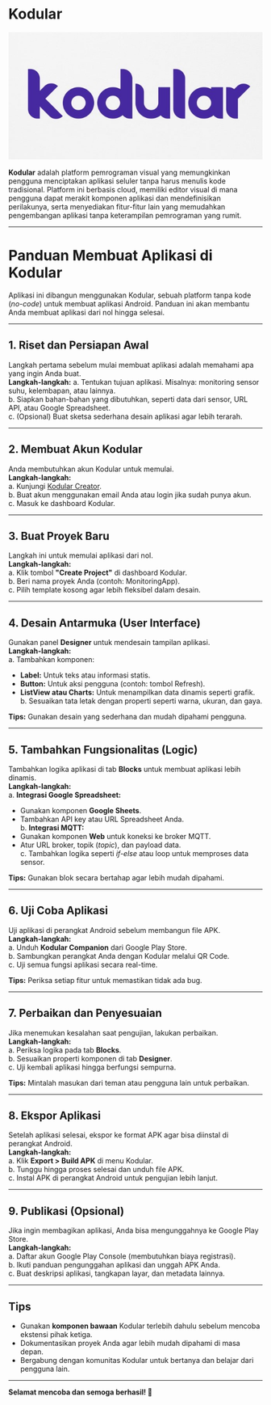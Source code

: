 # **Kodular**

<img src="Media/kodular2.jpg">


**Kodular** adalah platform pemrograman visual yang memungkinkan pengguna menciptakan aplikasi seluler tanpa harus menulis kode tradisional. Platform ini berbasis cloud, memiliki editor visual di mana pengguna dapat merakit komponen aplikasi dan mendefinisikan perilakunya, serta menyediakan fitur-fitur lain yang memudahkan pengembangan aplikasi tanpa keterampilan pemrograman yang rumit.

---

# Panduan Membuat Aplikasi di Kodular

Aplikasi ini dibangun menggunakan Kodular, sebuah platform tanpa kode (*no-code*) untuk membuat aplikasi Android. Panduan ini akan membantu Anda membuat aplikasi dari nol hingga selesai.

---

## 1. Riset dan Persiapan Awal
Langkah pertama sebelum mulai membuat aplikasi adalah memahami apa yang ingin Anda buat.  
**Langkah-langkah:**
a. Tentukan tujuan aplikasi. Misalnya: monitoring sensor suhu, kelembapan, atau lainnya. <br>
b. Siapkan bahan-bahan yang dibutuhkan, seperti data dari sensor, URL API, atau Google Spreadsheet. <br>
c. (Opsional) Buat sketsa sederhana desain aplikasi agar lebih terarah. <br>

---

## 2. Membuat Akun Kodular
Anda membutuhkan akun Kodular untuk memulai.  
**Langkah-langkah:** <br>
a. Kunjungi [Kodular Creator](https://creator.kodular.io). <br>
b. Buat akun menggunakan email Anda atau login jika sudah punya akun. <br>
c. Masuk ke dashboard Kodular. <br>

---

## 3. Buat Proyek Baru
Langkah ini untuk memulai aplikasi dari nol.  
**Langkah-langkah:** <br>
a. Klik tombol **"Create Project"** di dashboard Kodular. <br>
b. Beri nama proyek Anda (contoh: MonitoringApp). <br>
c. Pilih template kosong agar lebih fleksibel dalam desain. <br>

---

## 4. Desain Antarmuka (User Interface)
Gunakan panel **Designer** untuk mendesain tampilan aplikasi.  
**Langkah-langkah:** <br>
a. Tambahkan komponen:
   - **Label:** Untuk teks atau informasi statis. <br>
   - **Button:** Untuk aksi pengguna (contoh: tombol Refresh). <br>
   - **ListView atau Charts:** Untuk menampilkan data dinamis seperti grafik. <br>
b. Sesuaikan tata letak dengan properti seperti warna, ukuran, dan gaya. <br>

**Tips:** Gunakan desain yang sederhana dan mudah dipahami pengguna. <br>

---

## 5. Tambahkan Fungsionalitas (Logic)
Tambahkan logika aplikasi di tab **Blocks** untuk membuat aplikasi lebih dinamis.  
**Langkah-langkah:** <br>
a. **Integrasi Google Spreadsheet:**
   - Gunakan komponen **Google Sheets**. <br>
   - Tambahkan API key atau URL Spreadsheet Anda. <br>
b. **Integrasi MQTT:**
   - Gunakan komponen **Web** untuk koneksi ke broker MQTT. <br>
   - Atur URL broker, topik (*topic*), dan payload data. <br>
c. Tambahkan logika seperti *if-else* atau loop untuk memproses data sensor. <br>

**Tips:** Gunakan blok secara bertahap agar lebih mudah dipahami. <br>

---

## 6. Uji Coba Aplikasi
Uji aplikasi di perangkat Android sebelum membangun file APK.  
**Langkah-langkah:** <br>
a. Unduh **Kodular Companion** dari Google Play Store. <br>
b. Sambungkan perangkat Anda dengan Kodular melalui QR Code. <br>
c. Uji semua fungsi aplikasi secara real-time. <br>

**Tips:** Periksa setiap fitur untuk memastikan tidak ada bug. <br>

---

## 7. Perbaikan dan Penyesuaian
Jika menemukan kesalahan saat pengujian, lakukan perbaikan.  
**Langkah-langkah:** <br>
a. Periksa logika pada tab **Blocks**. <br>
b. Sesuaikan properti komponen di tab **Designer**. <br>
c. Uji kembali aplikasi hingga berfungsi sempurna. <br>

**Tips:** Mintalah masukan dari teman atau pengguna lain untuk perbaikan. <br>

---

## 8. Ekspor Aplikasi
Setelah aplikasi selesai, ekspor ke format APK agar bisa diinstal di perangkat Android.  
**Langkah-langkah:** <br>
a. Klik **Export > Build APK** di menu Kodular. <br>
b. Tunggu hingga proses selesai dan unduh file APK. <br>
c. Instal APK di perangkat Android untuk pengujian lebih lanjut. <br>

---

## 9. Publikasi (Opsional)
Jika ingin membagikan aplikasi, Anda bisa mengunggahnya ke Google Play Store.  
**Langkah-langkah:** <br>
a. Daftar akun Google Play Console (membutuhkan biaya registrasi). <br>
b. Ikuti panduan pengunggahan aplikasi dan unggah APK Anda. <br>
c. Buat deskripsi aplikasi, tangkapan layar, dan metadata lainnya. <br>

---

## Tips
- Gunakan **komponen bawaan** Kodular terlebih dahulu sebelum mencoba ekstensi pihak ketiga. <br>
- Dokumentasikan proyek Anda agar lebih mudah dipahami di masa depan. <br>
- Bergabung dengan komunitas Kodular untuk bertanya dan belajar dari pengguna lain. <br>

---

**Selamat mencoba dan semoga berhasil! 🎉**
